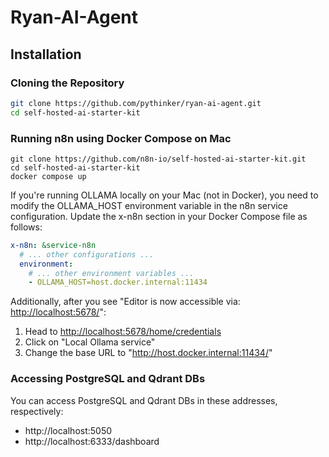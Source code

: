 # Ryan-AI-Agent

## Installation

### Cloning the Repository

```bash
git clone https://github.com/pythinker/ryan-ai-agent.git
cd self-hosted-ai-starter-kit
```

### Running n8n using Docker Compose on Mac
```
git clone https://github.com/n8n-io/self-hosted-ai-starter-kit.git
cd self-hosted-ai-starter-kit
docker compose up
```

If you're running OLLAMA locally on your Mac (not in Docker), you need to modify the OLLAMA_HOST environment variable
in the n8n service configuration. Update the x-n8n section in your Docker Compose file as follows:

```yaml
x-n8n: &service-n8n
  # ... other configurations ...
  environment:
    # ... other environment variables ...
    - OLLAMA_HOST=host.docker.internal:11434
```

Additionally, after you see "Editor is now accessible via: <http://localhost:5678/>":

1. Head to <http://localhost:5678/home/credentials>
2. Click on "Local Ollama service"
3. Change the base URL to "http://host.docker.internal:11434/"


### Accessing PostgreSQL and Qdrant DBs
You can access PostgreSQL and Qdrant DBs in these addresses, respectively:
- http://localhost:5050
- http://localhost:6333/dashboard
